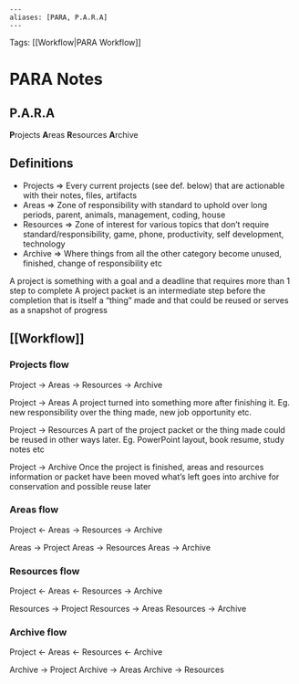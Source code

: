 ```
---
aliases: [PARA, P.A.R.A]
---
```

Tags: [[Workflow|PARA Workflow]]

# PARA Notes

## P.A.R.A
**P**rojects
**A**reas
**R**esources
**A**rchive

## Definitions
- Projects  => Every current projects (see def. below) that are actionable with their notes, files, artifacts
- Areas => Zone of responsibility with standard to uphold over long periods, parent, animals, management, coding, house
- Resources => Zone of interest for various topics that don’t require standard/responsibility, game, phone, productivity, self development, technology
- Archive => Where things from all the other category become unused, finished, change of responsibility etc

A project is something with a goal and a deadline that requires more than 1 step to complete
A project packet is an intermediate step before the completion that is itself a “thing” made and that could be reused or serves as a snapshot of progress

## [[Workflow]]
### Projects flow
Project -> Areas -> Resources -> Archive

Project -> Areas
A project turned into something more after finishing it. Eg. new responsibility over the thing made, new job opportunity etc.

Project -> Resources
A part of the project packet or the thing made could be reused in other ways later. Eg. PowerPoint layout, book resume, study notes etc

Project -> Archive
Once the project is finished, areas and resources information or packet have been moved what’s left goes into archive for conservation and possible reuse later

### Areas flow
Project <- Areas -> Resources -> Archive

Areas -> Project
Areas -> Resources
Areas -> Archive

### Resources flow
Project <- Areas <- Resources -> Archive

Resources -> Project
Resources -> Areas
Resources -> Archive

### Archive flow
Project <- Areas <- Resources <- Archive

Archive -> Project
Archive -> Areas
Archive -> Resources